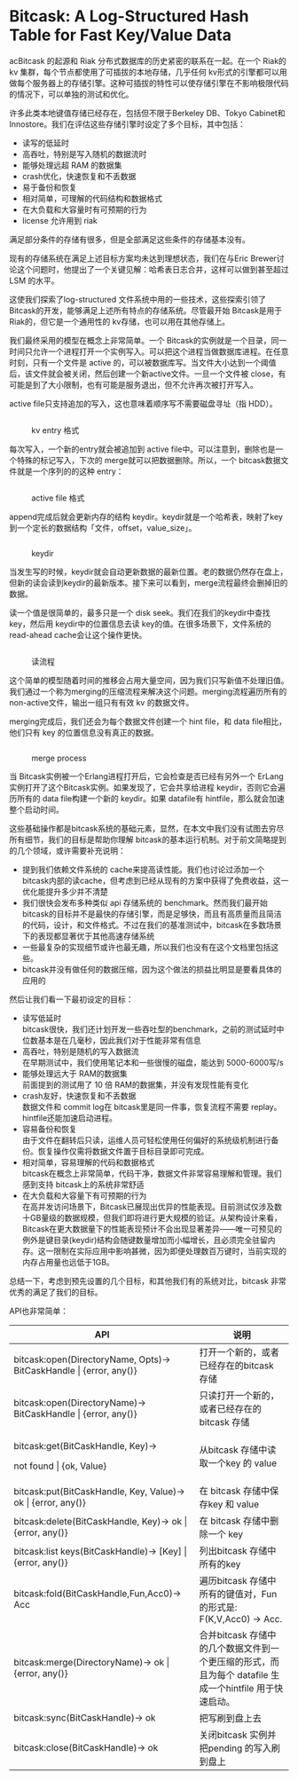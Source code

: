 # Bitcask: A Log-Structured Hash Table for Fast Key/Value Data

acBitcask 的起源和 Riak 分布式数据库的历史紧密的联系在一起。在一个 Riak的 kv 集群，每个节点都使用了可插拔的本地存储，几乎任何 kv形式的引擎都可以用做每个服务器上的存储引擎。这种可插拔的特性可以使存储引擎在不影响极限代码的情况下，可以单独的测试和优化。

许多此类本地键值存储已经存在，包括但不限于Berkeley DB、Tokyo Cabinet和Innostore。我们在评估这些存储引擎时设定了多个目标，其中包括：

* 读写的低延时
* 高吞吐，特别是写入随机的数据流时
* 能够处理远超 RAM 的数据集
* crash优化，快速恢复和不丢数据
* 易于备份和恢复
* 相对简单，可理解的代码结构和数据格式
* 在大负载和大容量时有可预期的行为
* license 允许用到 riak

满足部分条件的存储有很多，但是全部满足这些条件的存储基本没有。

现有的存储系统在满足上述目标方案均未达到理想状态，我们在与Eric Brewer讨论这个问题时，他提出了一个关键见解：哈希表日志合并，这样可以做到甚至超过 LSM 的水平。

这使我们探索了log-structured 文件系统中用的一些技术，这些探索引领了 Bitcask的开发，能够满足上述所有特点的存储系统。尽管最开始 Bitcask是用于 Riak的，但它是一个通用性的 kv存储，也可以用在其他存储上。

我们最终采用的模型在概念上非常简单。一个 Bitcask的实例就是一个目录，同一时间只允许一个进程打开一个实例写入。可以把这个进程当做数据库进程。在任意时刻，只有一个文件是 active 的，可以被数据库写。当文件大小达到一个阈值后，该文件就会被关闭，然后创建一个新active文件。一旦一个文件被 close，有可能是到了大小限制，也有可能是服务退出，但不允许再次被打开写入。

active file只支持追加的写入，这也意味着顺序写不需要磁盘寻址（指 HDD）。

<figure><img src="../.gitbook/assets/image (4).png" alt=""><figcaption><p>kv entry 格式</p></figcaption></figure>

每次写入，一个新的entry就会被追加到 active file中。可以注意到，删除也是一个特殊的标记写入，下次的 merge就可以把数据删除。所以，一个 bitcask数据文件就是一个序列的的这种 entry：

<figure><img src="../.gitbook/assets/image (2) (1) (1).png" alt=""><figcaption><p>active file 格式</p></figcaption></figure>

append完成后就会更新内存的结构 keydir。keydir就是一个哈希表，映射了key到一个定长的数据结构「文件，offset，value\_size」。

<figure><img src="../.gitbook/assets/image (1) (1) (1) (1) (1).png" alt=""><figcaption><p>keydir</p></figcaption></figure>

当发生写的时候，keydir就会自动更新数据的最新位置。老的数据仍然存在盘上，但新的读会读到keydir的最新版本。接下来可以看到，merge流程最终会删掉旧的数据。

读一个值是很简单的，最多只是一个 disk seek。我们在我们的keydir中查找key，然后用 keydir中的位置信息去读 key的值。在很多场景下，文件系统的 read-ahead cache会让这个操作更快。

<figure><img src="../.gitbook/assets/image (2) (1) (1) (1).png" alt=""><figcaption><p>读流程</p></figcaption></figure>

这个简单的模型随着时间的推移会占用大量空间，因为我们只写新值不处理旧值。我们通过一个称为merging的压缩流程来解决这个问题。merging流程遍历所有的 non-active文件，输出一组只有有效 kv 的数据文件。

merging完成后，我们还会为每个数据文件创建一个 hint file，和 data file相比，他们只有 key 的位置信息没有真正的数据。

<figure><img src="../.gitbook/assets/image (3).png" alt=""><figcaption><p>merge process</p></figcaption></figure>

当 Bitcask实例被一个Erlang进程打开后，它会检查是否已经有另外一个 ErLang实例打开了这个Bitcask实例。如果发现了，它会共享给进程 keydir，否则它会遍历所有的 data file构建一个新的 keydir。如果 datafile有 hintfile，那么就会加速整个启动时间。

这些基础操作都是bitcask系统的基础元素，显然，在本文中我们没有试图去穷尽所有细节，我们的目标是帮助你理解 bitcask的基本运行机制。对于前文简略提到的几个领域，或许需要补充说明：

* 提到我们依赖文件系统的 cache来提高读性能。我们也讨论过添加一个bitcask内部的读cache，但考虑到已经从现有的方案中获得了免费收益，这一优化能提升多少并不清楚
* 我们很快会发布多种类似 api 存储系统的 benchmark。然而我们最开始 bitcask的目标并不是最快的存储引擎，而是足够快，而且有高质量而且简洁的代码，设计，和文件格式。不过在我们的基准测试中，bitcask在多数场景下的表现都显著优于其他高速存储系统
* 一些最复杂的实现细节或许也最无趣，所以我们也没有在这个文档里包括这些。
* bitcask并没有做任何的数据压缩，因为这个做法的损益比明显是要看具体的应用的

然后让我们看一下最初设定的目标：

* 读写低延时\
  bitcask很快，我们还计划开发一些吞吐型的benchmark，之前的测试延时中位数基本是在几毫秒，因此我们对于性能非常有信息
* 高吞吐，特别是随机的写入数据流\
  在早期测试中，我们使用笔记本和一些很慢的磁盘，能达到 5000-6000写/s
* 能够处理远大于 RAM的数据集\
  前面提到的测试用了 10 倍 RAM的数据集，并没有发现性能有变化
* crash友好，快速恢复和不丢数据\
  数据文件和 commit log在 bitcask里是同一件事，恢复流程不需要 replay。hintfile还能加速启动进程。
* 容易备份和恢复\
  由于文件在翻转后只读，运维人员可轻松使用任何偏好的系统级机制进行备份。恢复操作仅需将数据文件置于目标目录即可完成。
* 相对简单，容易理解的代码和数据格式\
  bitcask在概念上非常简单，代码干净，数据文件非常容易理解和管理。我们感到支持 bitcask上的系统非常舒适
* 在大负载和大容量下有可预期的行为\
  在高并发访问场景下，Bitcask已展现出优异的性能表现。目前测试仅涉及数十GB量级的数据规模，但我们即将进行更大规模的验证。从架构设计来看，Bitcask在更大数据量下的性能表现预计不会出现显著差异——唯一可预见的例外是键目录(keydir)结构会随键数量增加而小幅增长，且必须完全驻留内存。这一限制在实际应用中影响甚微，因为即便处理数百万键时，当前实现的内存占用量也远低于1GB。

总结一下，考虑到预先设置的几个目标，和其他我们有的系统对比，bitcask 非常优秀的满足了我们的目标。

API也非常简单：

<table><thead><tr><th width="318.796875">API</th><th>说明</th></tr></thead><tbody><tr><td>bitcask:open(DirectoryName, Opts)→ BitCaskHandle | {error, any()}</td><td>打开一个新的，或者已经存在的bitcask 存储</td></tr><tr><td>bitcask:open(DirectoryName)→ BitCaskHandle | {error, any()}</td><td>只读打开一个新的，或者已经存在的bitcask 存储</td></tr><tr><td><p>bitcask:get(BitCaskHandle, Key)→ </p><p>not found | {ok, Value}</p></td><td>从bitcask 存储中读取一个key 的 value</td></tr><tr><td>bitcask:put(BitCaskHandle, Key, Value)→ ok | {error, any()}</td><td>在 bitcask 存储中保存key 和 value</td></tr><tr><td>bitcask:delete(BitCaskHandle, Key)→ ok | {error, any()}</td><td>在 bitcask 存储中删除一个 key</td></tr><tr><td>bitcask:list keys(BitCaskHandle)→ [Key] | {error, any()}</td><td>列出bitcask 存储中所有的key</td></tr><tr><td>bitcask:fold(BitCaskHandle,Fun,Acc0)→ Acc</td><td>遍历bitcask 存储中所有的键值对，Fun 的形式是: F(K,V,Acc0) → Acc.</td></tr><tr><td>bitcask:merge(DirectoryName)→ ok | {error, any()}</td><td>合并bitcask 存储中的几个数据文件到一个更压缩的形式，而且为每个 datafile 生成一个hintfile 用于快速启动。</td></tr><tr><td>bitcask:sync(BitCaskHandle)→ ok</td><td>把写刷到盘上去</td></tr><tr><td>bitcask:close(BitCaskHandle)→ ok</td><td>关闭bitcask 实例并把pending 的写入刷到盘上</td></tr></tbody></table>
